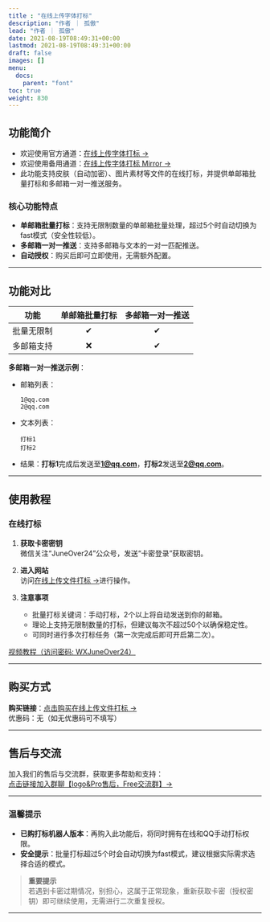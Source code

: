 ```yaml
---
title : "在线上传字体打标"
description: "作者 ｜ 孤傲"
lead: "作者 ｜ 孤傲"
date: 2021-08-19T08:49:31+00:00
lastmod: 2021-08-19T08:49:31+00:00
draft: false 
images: []
menu:
  docs:
    parent: "font"
toc: true
weight: 830
---
```


## 功能简介

- 欢迎使用官方通道：[在线上传字体打标 →](https://skin.gushao.club/docs/extra_service/skin/UploadHandWeb)
- 欢迎使用备用通道：[在线上传字体打标 Mirror →](http://skin.gushao.club/docs/extra_service/skin/UploadHandWebMirror/)
- 此功能支持皮肤（自动加密）、图片素材等文件的在线打标，并提供单邮箱批量打标和多邮箱一对一推送服务。

### 核心功能特点

- **单邮箱批量打标**：支持无限制数量的单邮箱批量处理，超过5个时自动切换为fast模式（安全性较低）。
- **多邮箱一对一推送**：支持多邮箱与文本的一对一匹配推送。
- **自动授权**：购买后即可立即使用，无需额外配置。

---

## 功能对比

| 功能                | 单邮箱批量打标 | 多邮箱一对一推送 |
|---------------------|:-------------:|:---------------:|
| 批量无限制          |       ✔       |        ✔        |
| 多邮箱支持          |       ❌       |        ✔        |

**多邮箱一对一推送示例**：

- 邮箱列表：

  ```text
  1@qq.com
  2@qq.com
  ```
  
- 文本列表：

  ```text
  打标1
  打标2
  ```
  
- 结果：**打标1**完成后发送至**1@qq.com**，**打标2**发送至**2@qq.com**。

---

## 使用教程

### 在线打标

1. **获取卡密密钥**  
   微信关注“JuneOver24”公众号，发送“卡密登录”获取密钥。

2. **进入网站**  
   访问[在线上传文件打标 →](https://skin-api-sq.gushao.club/hand)进行操作。

3. **注意事项**  
   - 批量打标关键词：手动打标，2个以上将自动发送到你的邮箱。
   - 理论上支持无限制数量的打标，但建议每次不超过50个以确保稳定性。
   - 可同时进行多次打标任务（第一次完成后即可开启第二次）。

[视频教程（访问密码: WXJuneOver24）](https://url69.ctfile.com/d/22031369-65046580-3246ae?p=WXJuneOver24)

---

## 购买方式

**购买链接**：[点击购买在线上传文件打标 →](https://shop.ikxiuxin.com/buy/23)  
优惠码：无（如无优惠码可不填写）

---

## 售后与交流

加入我们的售后与交流群，获取更多帮助和支持：  
[点击链接加入群聊【logo&Pro售后，Free交流群】→](https://qm.qq.com/q/BrPUdXGm6Q)

---

### 温馨提示

- **已购打标机器人版本**：再购入此功能后，将同时拥有在线和QQ手动打标权限。
- **安全提示**：批量打标超过5个时会自动切换为fast模式，建议根据实际需求选择合适的模式。

> **重要提示**  
> 若遇到卡密过期情况，别担心，这属于正常现象，重新获取卡密（授权密钥）即可继续使用，无需进行二次重复授权。
---
